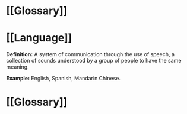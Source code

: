 # [[Glossary]]

# [[Language]] 
**Definition:** A system of communication through the use of speech, a collection of sounds understood by a group of people to have the same meaning.

**Example:**  English, Spanish, Mandarin Chinese.

# [[Glossary]]
